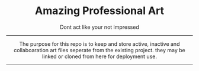 <h1 align="center">Amazing Professional Art</h1>
<p align="center">Dont act like your not impressed</p>
<hr>
<p align="center">
The purpose for this repo is to keep and store active, inactive and collaboaration art files seperate from the existing project. they may be linked or cloned from here for deployment use.
<hr>
</p>
